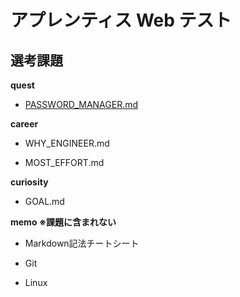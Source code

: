 # アプレンティス Web テスト

## 選考課題

**quest**

  - [PASSWORD_MANAGER.md](PASSWORD_MANAGER.md)
  
**career**

  - WHY_ENGINEER.md
  
  - MOST_EFFORT.md
  
**curiosity**

  - GOAL.md
  
**memo ※課題に含まれない**

  - Markdown記法チートシート
  
  - Git
  
  - Linux
